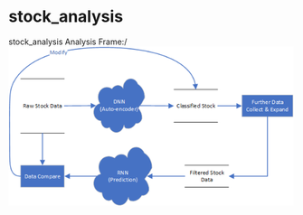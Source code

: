 # stock_analysis
stock_analysis
Analysis Frame:/<br>
![](https://github.com/stlfatboy/stock_analysis/blob/master/PNG/Analysis_Frame.png) 
